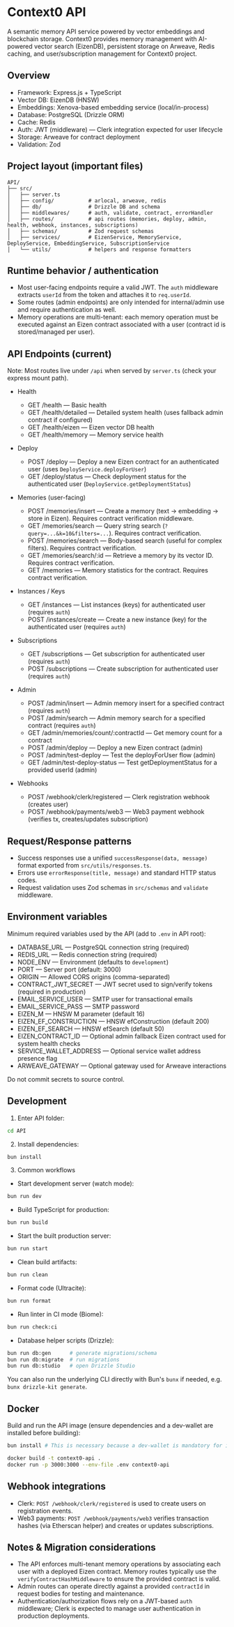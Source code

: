 # Context0 API

A semantic memory API service powered by vector embeddings and blockchain storage. Context0 provides memory management with AI-powered vector search (EizenDB), persistent storage on Arweave, Redis caching, and user/subscription management for Context0 project.

## Overview

- Framework: Express.js + TypeScript
- Vector DB: EizenDB (HNSW)
- Embeddings: Xenova-based embedding service (local/in-process)
- Database: PostgreSQL (Drizzle ORM)
- Cache: Redis
- Auth: JWT (middleware) — Clerk integration expected for user lifecycle
- Storage: Arweave for contract deployment
- Validation: Zod

## Project layout (important files)

```
API/
├── src/
│   ├── server.ts
│   ├── config/           # arlocal, arweave, redis
│   ├── db/               # Drizzle DB and schema
│   ├── middlewares/      # auth, validate, contract, errorHandler
│   ├── routes/           # api routes (memories, deploy, admin, health, webhook, instances, subscriptions)
│   ├── schemas/          # Zod request schemas
│   ├── services/         # EizenService, MemoryService, DeployService, EmbeddingService, SubscriptionService
│   └── utils/            # helpers and response formatters
```

## Runtime behavior / authentication

- Most user-facing endpoints require a valid JWT. The `auth` middleware extracts `userId` from the token and attaches it to `req.userId`.
- Some routes (admin endpoints) are only intended for internal/admin use and require authentication as well.
- Memory operations are multi-tenant: each memory operation must be executed against an Eizen contract associated with a user (contract id is stored/managed per user).

## API Endpoints (current)

Note: Most routes live under `/api` when served by `server.ts` (check your express mount path).

- Health

  - GET /health — Basic health
  - GET /health/detailed — Detailed system health (uses fallback admin contract if configured)
  - GET /health/eizen — Eizen vector DB health
  - GET /health/memory — Memory service health

- Deploy

  - POST /deploy — Deploy a new Eizen contract for an authenticated user (uses `DeployService.deployForUser`)
  - GET /deploy/status — Check deployment status for the authenticated user (`DeployService.getDeploymentStatus`)

- Memories (user-facing)

  - POST /memories/insert — Create a memory (text -> embedding -> store in Eizen). Requires contract verification middleware.
  - GET /memories/search — Query string search (`?query=...&k=10&filters=...`). Requires contract verification.
  - POST /memories/search — Body-based search (useful for complex filters). Requires contract verification.
  - GET /memories/search/:id — Retrieve a memory by its vector ID. Requires contract verification.
  - GET /memories — Memory statistics for the contract. Requires contract verification.

- Instances / Keys

  - GET /instances — List instances (keys) for authenticated user (requires `auth`)
  - POST /instances/create — Create a new instance (key) for the authenticated user (requires `auth`)

- Subscriptions

  - GET /subscriptions — Get subscription for authenticated user (requires `auth`)
  - POST /subscriptions — Create subscription for authenticated user (requires `auth`)

- Admin

  - POST /admin/insert — Admin memory insert for a specified contract (requires `auth`)
  - POST /admin/search — Admin memory search for a specified contract (requires `auth`)
  - GET /admin/memories/count/:contractId — Get memory count for a contract
  - POST /admin/deploy — Deploy a new Eizen contract (admin)
  - POST /admin/test-deploy — Test the deployForUser flow (admin)
  - GET /admin/test-deploy-status — Test getDeploymentStatus for a provided userId (admin)

- Webhooks
  - POST /webhook/clerk/registered — Clerk registration webhook (creates user)
  - POST /webhook/payments/web3 — Web3 payment webhook (verifies tx, creates/updates subscription)

## Request/Response patterns

- Success responses use a unified `successResponse(data, message)` format exported from `src/utils/responses.ts`.
- Errors use `errorResponse(title, message)` and standard HTTP status codes.
- Request validation uses Zod schemas in `src/schemas` and `validate` middleware.

## Environment variables

Minimum required variables used by the API (add to `.env` in API root):

- DATABASE_URL — PostgreSQL connection string (required)
- REDIS_URL — Redis connection string (required)
- NODE_ENV — Environment (defaults to `development`)
- PORT — Server port (default: 3000)
- ORIGIN — Allowed CORS origins (comma-separated)
- CONTRACT_JWT_SECRET — JWT secret used to sign/verify tokens (required in production)
- EMAIL_SERVICE_USER — SMTP user for transactional emails
- EMAIL_SERVICE_PASS — SMTP password
- EIZEN_M — HNSW M parameter (default 16)
- EIZEN_EF_CONSTRUCTION — HNSW efConstruction (default 200)
- EIZEN_EF_SEARCH — HNSW efSearch (default 50)
- EIZEN_CONTRACT_ID — Optional admin fallback Eizen contract used for system health checks
- SERVICE_WALLET_ADDRESS — Optional service wallet address presence flag
- ARWEAVE_GATEWAY — Optional gateway used for Arweave interactions

Do not commit secrets to source control.

## Development

1. Enter API folder:

```bash
cd API
```

2. Install dependencies:

```bash
bun install
```

3. Common workflows

- Start development server (watch mode):

```bash
bun run dev
```

- Build TypeScript for production:

```bash
bun run build
```

- Start the built production server:

```bash
bun run start
```

- Clean build artifacts:

```bash
bun run clean
```

- Format code (Ultracite):

```bash
bun run format
```

- Run linter in CI mode (Biome):

```bash
bun run check:ci
```

- Database helper scripts (Drizzle):

```bash
bun run db:gen      # generate migrations/schema
bun run db:migrate  # run migrations
bun run db:studio   # open Drizzle Studio
```

You can also run the underlying CLI directly with Bun's `bunx` if needed, e.g. `bunx drizzle-kit generate`.

## Docker

Build and run the API image (ensure dependencies and a dev-wallet are installed before building):

```bash
bun install # This is necessary because a dev-wallet is mandatory for interact with Arweave

docker build -t context0-api .
docker run -p 3000:3000 --env-file .env context0-api
```

## Webhook integrations

- Clerk: `POST /webhook/clerk/registered` is used to create users on registration events.
- Web3 payments: `POST /webhook/payments/web3` verifies transaction hashes (via Etherscan helper) and creates or updates subscriptions.

## Notes & Migration considerations

- The API enforces multi-tenant memory operations by associating each user with a deployed Eizen contract. Memory routes typically use the `verifyContractHashMiddleware` to ensure the provided contract is valid.
- Admin routes can operate directly against a provided `contractId` in request bodies for testing and maintenance.
- Authentication/authorization flows rely on a JWT-based `auth` middleware; Clerk is expected to manage user authentication in production deployments.
